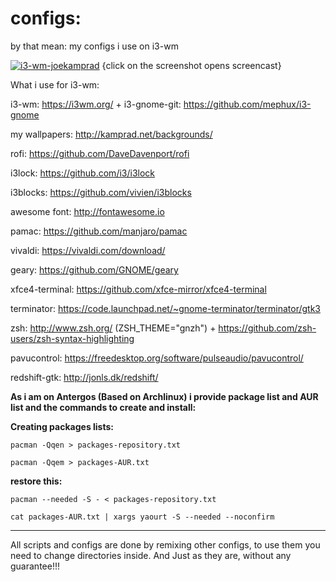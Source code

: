 # configs: 
by that mean: my configs i use on i3-wm

[![i3-wm-joekamprad](http://kamprad.net/wp-content/uploads/2017/09/i3wm-24-9-2017.png)](https://youtu.be/QA7eLgKS8js)
{click on the screenshot opens screencast}

What i use for i3-wm:

i3-wm: https://i3wm.org/ + i3-gnome-git: https://github.com/mephux/i3-gnome

my wallpapers: http://kamprad.net/backgrounds/

rofi: https://github.com/DaveDavenport/rofi

i3lock: https://github.com/i3/i3lock

i3blocks: https://github.com/vivien/i3blocks

awesome font: http://fontawesome.io

pamac: https://github.com/manjaro/pamac

vivaldi: https://vivaldi.com/download/

geary: https://github.com/GNOME/geary

xfce4-terminal: https://github.com/xfce-mirror/xfce4-terminal

terminator: https://code.launchpad.net/~gnome-terminator/terminator/gtk3

zsh: http://www.zsh.org/  (ZSH_THEME="gnzh") + https://github.com/zsh-users/zsh-syntax-highlighting

pavucontrol: https://freedesktop.org/software/pulseaudio/pavucontrol/ 

redshift-gtk: http://jonls.dk/redshift/

**As i am on Antergos (Based on Archlinux) i provide package list and AUR list and the commands to create and install:**

**Creating packages lists:**

`pacman -Qqen > packages-repository.txt`

`pacman -Qqem > packages-AUR.txt`

**restore this:**

`pacman --needed -S - < packages-repository.txt`

`cat packages-AUR.txt | xargs yaourt -S --needed --noconfirm`

---
All scripts and configs are done by remixing other configs, to use them you need to change directories inside.
And Just as they are, without any guarantee!!!
